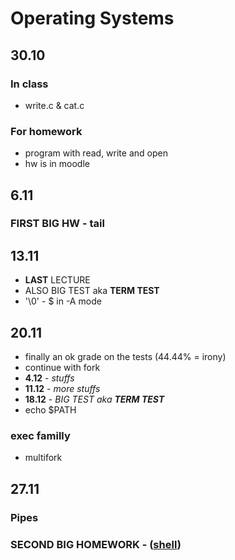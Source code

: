 # Operating Systems

## 30.10
### In class
* write.c & cat.c
### For homework
* program with read, write and open <br>
* hw is in moodle

## 6.11 
### FIRST BIG HW - tail

## 13.11
* __LAST__ LECTURE
* ALSO BIG TEST aka __TERM TEST__
* '\0' - $ in -A mode  

## 20.11
* finally an ok grade on the tests (44.44% = irony)
* continue with fork
* __4.12__ - *stuffs*
* __11.12__ - *more stuffs*
* __18.12__ - *BIG TEST aka __TERM TEST__*
* echo $PATH
### exec familly
* multifork

## 27.11
### Pipes
### SECOND BIG HOMEWORK - ([shell](http://lubo.elsys-bg.org/wp-content/uploads/2015/10/HW02-shell.pdf))
